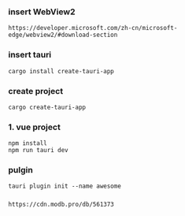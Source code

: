 ### insert WebView2
```
https://developer.microsoft.com/zh-cn/microsoft-edge/webview2/#download-section
```

### insert tauri
```
cargo install create-tauri-app
```

### create project
```
cargo create-tauri-app
```

### 1. vue project
```
npm install
npm run tauri dev
```

### pulgin
```
tauri plugin init --name awesome
```

###
```
https://cdn.modb.pro/db/561373
```
